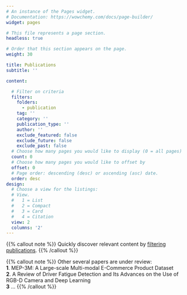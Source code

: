 ```yaml
---
# An instance of the Pages widget.
# Documentation: https://wowchemy.com/docs/page-builder/
widget: pages

# This file represents a page section.
headless: true

# Order that this section appears on the page.
weight: 30

title: Publications
subtitle: ''

content:

  # Filter on criteria
  filters:
    folders:
      - publication
    tag: ''
    category: ''
    publication_type: ''
    author: ''
    exclude_featured: false
    exclude_future: false
    exclude_past: false
  # Choose how many pages you would like to display (0 = all pages)
  count: 0
  # Choose how many pages you would like to offset by
  offset: 0
  # Page order: descending (desc) or ascending (asc) date.
  order: desc
design:
  # Choose a view for the listings:
  # View.
  #   1 = List
  #   2 = Compact
  #   3 = Card
  #   4 = Citation
  view: 2
  columns: '2'
---
```


{{% callout note %}}
Quickly discover relevant content by [filtering publications](./publication/).
{{% /callout %}}

{{% callout note %}}
Other several papers are under review:
<br/> **1**. MEP-3M: A Large-scale Multi-modal E-Commerce Product Dataset
<br/> **2**. A Review of Driver Fatigue Detection and Its Advances on the Use of RGB-D Camera and Deep Learning
<br/> **3** ...
{{% /callout %}}
